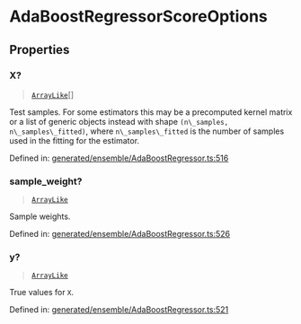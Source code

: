 # AdaBoostRegressorScoreOptions

## Properties

### X?

> [`ArrayLike`](../types/ArrayLike.md)[]

Test samples. For some estimators this may be a precomputed kernel matrix or a list of generic objects instead with shape `(n\_samples, n\_samples\_fitted)`, where `n\_samples\_fitted` is the number of samples used in the fitting for the estimator.

Defined in:  [generated/ensemble/AdaBoostRegressor.ts:516](https://github.com/transitive-bullshit/scikit-learn-ts/blob/92ab806/packages/sklearn/src/generated/ensemble/AdaBoostRegressor.ts#L516)

### sample\_weight?

> [`ArrayLike`](../types/ArrayLike.md)

Sample weights.

Defined in:  [generated/ensemble/AdaBoostRegressor.ts:526](https://github.com/transitive-bullshit/scikit-learn-ts/blob/92ab806/packages/sklearn/src/generated/ensemble/AdaBoostRegressor.ts#L526)

### y?

> [`ArrayLike`](../types/ArrayLike.md)

True values for `X`.

Defined in:  [generated/ensemble/AdaBoostRegressor.ts:521](https://github.com/transitive-bullshit/scikit-learn-ts/blob/92ab806/packages/sklearn/src/generated/ensemble/AdaBoostRegressor.ts#L521)

